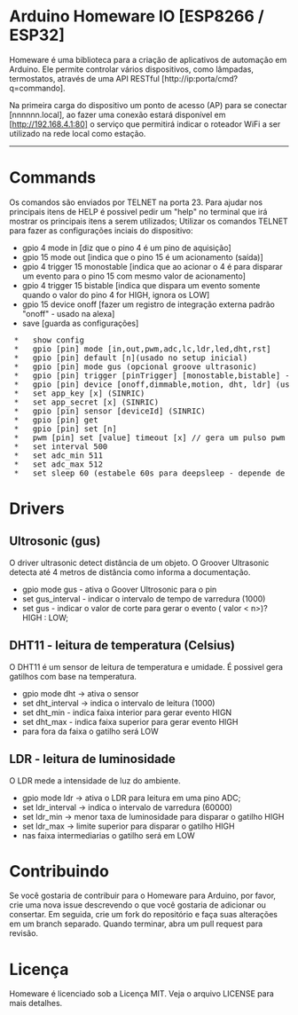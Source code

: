 # Arduino Homeware IO [ESP8266 /  ESP32]

Homeware é uma biblioteca para a criação de aplicativos de automação em Arduino. Ele permite controlar vários dispositivos, como lâmpadas, termostatos, através de uma API RESTful [http://ip:porta/cmd?q=commando].

Na primeira carga do dispositivo um ponto de acesso (AP) para se conectar [nnnnnn.local], ao fazer uma conexão estará disponível em  [http://192.168.4.1:80] o serviço que permitirá indicar o roteador WiFi a ser utilizado na rede local como estação.

---


# Commands
Os comandos são enviados por TELNET na porta 23. Para ajudar nos principais itens de HELP é possivel pedir um "help" no terminal que irá mostrar os principais itens a serem utilizados;
Utilizar os comandos TELNET para fazer as configurações inciais do dispositivo:
* gpio 4 mode in  [diz que o pino 4 é um pino de aquisição]
* gpio 15 mode out [indica que o pino 15 é um acionamento (saída)]
* gpio 4 trigger 15 monostable [indica que ao acionar o 4 é para disparar um evento para o pino 15 com mesmo valor de acionamento]
* gpio 4 trigger 15 bistable [indica que dispara um evento somente quando o valor do pino 4 for HIGH, ignora os LOW]
* gpio 15 device onoff [fazer um registro de integração externa padrão "onoff" - usado na alexa]
* save [guarda as configurações]
   
<pre>
 *   show config 
 *   gpio [pin] mode [in,out,pwm,adc,lc,ldr,led,dht,rst]
 *   gpio [pin] default [n](usado no setup inicial)
 *   gpio [pin] mode gus (opcional groove ultrasonic)
 *   gpio [pin] trigger [pinTrigger] [monostable,bistable] -> indica que [pin] ira acionar [pinTrigger] sempre que houver uma mudança de estado de [pin]
 *   gpio [pin] device [onoff,dimmable,motion, dht, ldr] (usado na alexa)
 *   set app_key [x] (SINRIC)
 *   set app_secret [x] (SINRIC)
 *   gpio [pin] sensor [deviceId] (SINRIC)
 *   gpio [pin] get
 *   gpio [pin] set [n]
 *   pwm [pin] set [value] timeout [x] // gera um pulso pwm por um tempo>0 (timeout=0, deixa ligado). Value=0: desliga e maior liga/timeout
 *   set interval 500
 *   set adc_min 511
 *   set adc_max 512
 *   set sleep 60 (estabele 60s para deepsleep - depende de conectar RST ao D0)
</pre>


# Drivers
## Ultrosonic (gus)
O driver ultrasonic detect distância de um objeto. O Groover Ultrasonic detecta até 4 metros de distância como informa a documentação.
* gpio <pin> mode gus - ativa o Goover Ultrosonic para o pin
* set gus_interval <ms> - indicar o intervalo de tempo de varredura (1000)
* set gus <n> - indicar o valor de corte para gerar o evento  ( valor < n>)? HIGH : LOW;

## DHT11 - leitura de temperatura (Celsius)
O DHT11 é um sensor de leitura de temperatura e umidade. É possivel gera gatilhos com base na temperatura.
* gpio <pin> mode dht -> ativa o sensor
* set dht_interval <ms> -> indica o intervalo de leitura  (1000)
* set dht_min <graus>  - indica faixa interior para gerar evento HIGN
* set dht_max <graus>  - indica faixa superior para gerar evento HIGH
*    para fora da faixa o gatilho será LOW

## LDR - leitura de luminosidade
O LDR mede a intensidade de luz do ambiente.
* gpio <pin> mode ldr -> ativa o LDR para leitura em uma pino ADC;
* set ldr_interval <ms> -> indica o intervalo de varredura (60000)
* set ldr_min <n>  -> menor taxa de luminosidade para disparar o gatilho HIGH
* set ldr_max <n>  -> limite superior para disparar o gatilho HIGH
*   nas faixa intermediarias o gatilho será em LOW

# Contribuindo
Se você gostaria de contribuir para o Homeware para Arduino, por favor, crie uma nova issue descrevendo o que você gostaria de adicionar ou consertar. Em seguida, crie um fork do repositório e faça suas alterações em um branch separado. Quando terminar, abra um pull request para revisão.

# Licença
Homeware é licenciado sob a Licença MIT. Veja o arquivo LICENSE para mais detalhes.

